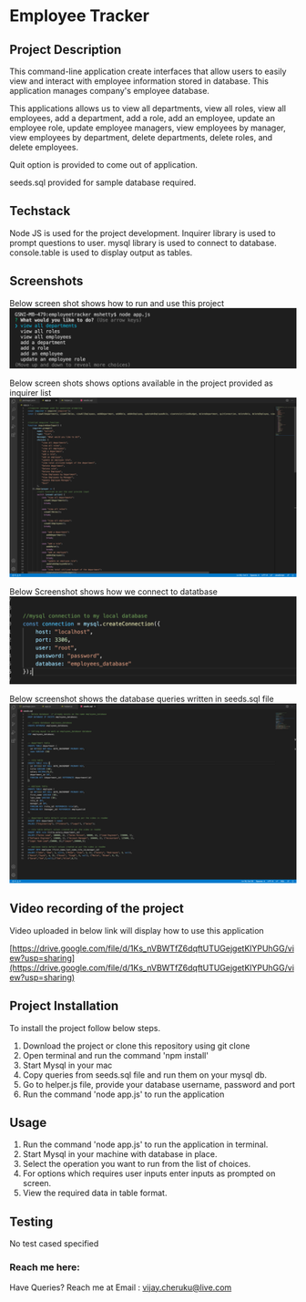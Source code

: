 # Employee Tracker

## Project Description

This command-line application create interfaces that allow users to easily view and interact with employee information stored in database. This application manages company's employee database.

This applications allows us to view all departments, view all roles, view all employees, add a department, add a role, add an employee, update an employee role, update employee managers, view employees by manager, view employees by department, delete departments, delete roles, and delete employees.

Quit option is provided to come out of application.

seeds.sql provided for sample database required.

## Techstack

Node JS is used for the project development. 
Inquirer library is used to prompt questions to user.
mysql library is used to connect to database.
console.table is used to display output as tables.

## Screenshots

Below screen shot shows how to run and use this project
![Project usage](./Assets/Screenshot%202023-06-14%20at%207.13.57%20AM.png)

Below screen shots shows options available in the project provided as inquirer list
![Option available](./Assets/Screenshot%202023-06-14%20at%207.04.58%20AM.png)

Below Screenshot shows how we connect to datatbase
![Database connection](./Assets/Screenshot%202023-06-14%20at%207.05.31%20AM.png)

Below screenshot shows the database queries written in seeds.sql file
![Database Queries](./Assets/Screenshot%202023-06-14%20at%207.04.29%20AM.png)


## Video recording of the project

Video uploaded in below link will display how to use this application

[https://drive.google.com/file/d/1Ks_nVBWTfZ6dqftUTUGejgetKlYPUhGG/view?usp=sharing](https://drive.google.com/file/d/1Ks_nVBWTfZ6dqftUTUGejgetKlYPUhGG/view?usp=sharing)

## Project Installation

To install the project follow below steps.

1. Download the project or clone this repository using git clone
2. Open terminal and run the command 'npm install'
3. Start Mysql in your mac
4. Copy queries from seeds.sql file and run them on your mysql db.
5. Go to helper.js file, provide your database username, password and port
6. Run the command 'node app.js' to run the application

## Usage

1. Run the command 'node app.js' to run the application in terminal.
2. Start Mysql in your machine with database in place.
3. Select the operation you want to run from the list of choices.
4. For options which requires user inputs enter inputs as prompted on screen.
5. View the required data in table format.

## Testing
 No test cased specified

 ### Reach me here: 
 
 Have Queries? Reach me at
 Email : vijay.cheruku@live.com